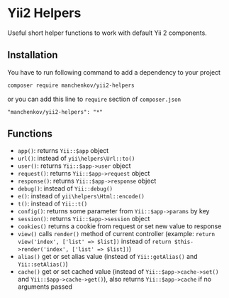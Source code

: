 # Yii2 Helpers

Useful short helper functions to work with default Yii 2 components.

## Installation

You have to run following command to add a dependency to your project

```bash
composer require manchenkov/yii2-helpers
```

or you can add this line to `require` section of `composer.json`

```
"manchenkov/yii2-helpers": "*"
```

## Functions

- `app()`: returns `Yii::$app` object
- `url()`: instead of `yii\helpers\Url::to()`
- `user()`: returns `Yii::$app->user` object
- `request()`: returns `Yii::$app->request` object
- `response()`: returns `Yii::$app->response` object
- `debug()`: instead of `Yii::debug()`
- `e()`: instead of `yii\helpers\Html::encode()`
- `t()`: instead of `Yii::t()`
- `config()`: returns some parameter from `Yii::$app->params` by key
- `session()`: returns `Yii::$app->session` object
- `cookies()` returns a cookie from request or set new value to response
- `view()` calls `render()` method of current controller (example: `return view('index', ['list' => $list])` instead of `return $this->render('index', ['list' => $list])`)
- `alias()` get or set alias value (instead of `Yii::getAlias()` and `Yii::setAlias()`)
- `cache()` get or set cached value (instead of `Yii::$app->cache->set()` and `Yii::$app->cache->get()`), also returns `Yii::$app->cache` if no arguments passed